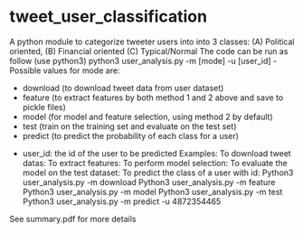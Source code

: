 # tweet_user_classification
A python module to categorize tweeter users into into 3 classes: (A) Political oriented, (B) Financial oriented (C) Typical/Normal
The code can be run as follow (use python3) python3 user_analysis.py -m [mode] -u [user_id] - Possible values for  mode  are:
+ download  (to download tweet data from user dataset)
+ feature  (to extract features by both method 1 and 2 above and save to pickle files)
+ model  (for model and feature selection, using method 2 by default)
+ test  (train on the training set and evaluate on the test set)
+ predict  (to predict the probability of each class for a user)
- user_id: the id of the user to be predicted
Examples:
To download tweet datas:
To extract features:
To perform model selection:
To evaluate the model on the test dataset: To predict the class of a user with id:
Python3 user_analysis.py -m download
Python3 user_analysis.py -m feature
Python3 user_analysis.py -m model
Python3 user_analysis.py -m test
Python3 user_analysis.py -m predict -u 4872354465

See summary.pdf for more details
